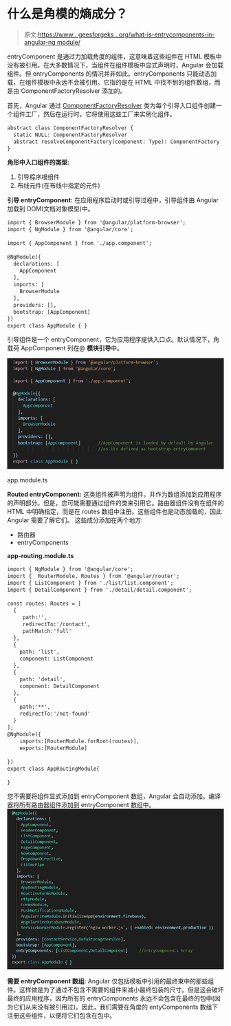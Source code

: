 # 什么是角模的熵成分？

> 原文:[https://www . geesforgeks . org/what-is-entrycomponents-in-angular-ng module/](https://www.geeksforgeeks.org/what-is-entrycomponents-in-angular-ngmodule/)

entryComponent 是通过力加载角度的组件，这意味着这些组件在 HTML 模板中没有被引用。在大多数情况下，当组件在组件模板中显式声明时，Angular 会加载组件。但 entryComponents 的情况并非如此。entryComponents 只能动态加载，在组件模板中永远不会被引用。它指的是在 HTML 中找不到的组件数组，而是由 ComponentFactoryResolver 添加的。

首先，Angular 通过 [ComponentFactoryResolver](https://angular.io/api/core/ComponentFactoryResolver) 类为每个引导入口组件创建一个组件工厂，然后在运行时，它将使用这些工厂来实例化组件。

```
abstract class ComponentFactoryResolver {
  static NULL: ComponentFactoryResolver
  abstract resolveComponentFactory(component: Type): ComponentFactory
}

```

**角形中入口组件的类型:**

1.  引导程序根组件
2.  布线元件(在布线中指定的元件)

**引导 entryComponent:** 在应用程序启动时或引导过程中，引导组件由 Angular 加载到 DOM(文档对象模型)中。

```
import { BrowserModule } from '@angular/platform-browser';
import { NgModule } from '@angular/core';

import { AppComponent } from './app.component';

@NgModule({
  declarations: [
    AppComponent
  ],
  imports: [
    BrowserModule
  ],
  providers: [],
  bootstrap: [AppComponent]
})
export class AppModule { }
```

引导组件是一个 entryComponent，它为应用程序提供入口点。默认情况下，角载荷 AppComponent 列在@ **模块引导**中。

![](img/a578a52296d90648575fcb28686af8b2.png)

app.module.ts

**Routed entryComponent:** 这类组件被声明为组件，并作为数组添加到应用程序的声明部分。但是，您可能需要通过组件的类来引用它。路由器组件没有在组件的 HTML 中明确指定，而是在 routes 数组中注册。这些组件也是动态加载的，因此 Angular 需要了解它们。
这些成分添加在两个地方:

*   路由器
*   entryComponents

**app-routing.module.ts**

```
import { NgModule } from '@angular/core';
import {  RouterModule, Routes } from '@angular/router';
import { ListComponent } from './list/list.component';
import { DetailComponent } from './detail/detail.component';

const routes: Routes = [
  {
     path:'',
     redirectTo:'/contact', 
     pathMatch:'full'
  },
  {
    path: 'list',
    component: ListComponent
  },
  {
    path: 'detail',
    component: DetailComponent
  },
  { 
    path:'**',
    redirectTo:'/not-found'
  }
];
@NgModule({
    imports:[RouterModule.forRoot(routes)],
    exports:[RouterModule]

})
export class AppRoutingModule{

}
```

您不需要将组件显式添加到 entryComponent 数组，Angular 会自动添加。编译器将所有路由器组件添加到 entryComponent 数组中。
![](img/932513c4ad0f1c8832da37fab90f2ce4.png)

**需要 entryComponent 数组:** Angular 仅包括模板中引用的最终束中的那些组件。这样做是为了通过不包含不需要的组件来减小最终包装的尺寸。但是这会破坏最终的应用程序，因为所有的 entryComponents 永远不会包含在最终的包中(因为它们从来没有被引用过)。因此，我们需要在角度的 entyComponents 数组下注册这些组件，以便将它们包含在包中。